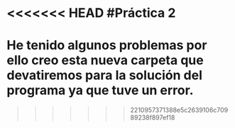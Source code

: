 <<<<<<< HEAD
#Práctica 2
=======
# He tenido algunos problemas por ello creo esta nueva carpeta que devatiremos para la solución del programa  ya que tuve un error. 
>>>>>>> 2210957371388e5c2639106c70989238f897ef18
